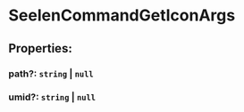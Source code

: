 # **SeelenCommandGetIconArgs**
## **Properties**:
### path?: `string` | `null`
### umid?: `string` | `null`